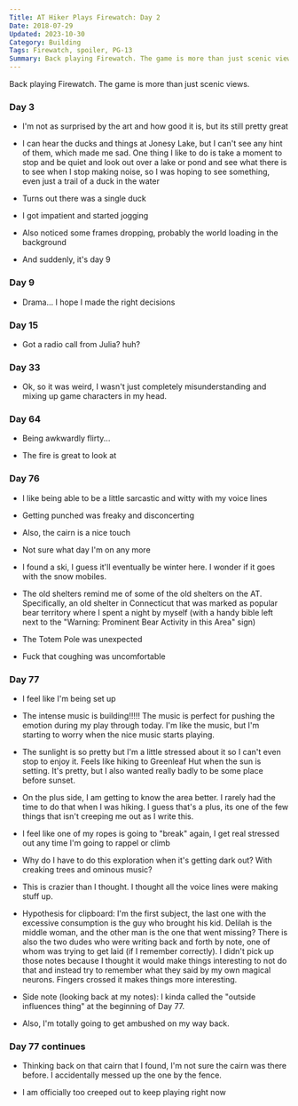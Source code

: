 ```yaml
---
Title: AT Hiker Plays Firewatch: Day 2
Date: 2018-07-29
Updated: 2023-10-30
Category: Building
Tags: Firewatch, spoiler, PG-13
Summary: Back playing Firewatch. The game is more than just scenic views.
---
```


Back playing Firewatch. The game is more than just scenic views.

### Day 3

- I'm not as surprised by the art and how good it is, but its still pretty great

- I can hear the ducks and things at Jonesy Lake, but I can't see any hint of them, which made me sad. One thing I like to do is take a moment to stop and be quiet and look out over a lake or pond and see what there is to see when I stop making noise, so I was hoping to see something, even just a trail of a duck in the water

- Turns out there was a single duck

- I got impatient and started jogging

- Also noticed some frames dropping, probably the world loading in the background

- And suddenly, it's day 9

### Day 9

- Drama... I hope I made the right decisions

### Day 15

- Got a radio call from Julia? huh?

### Day 33

- Ok, so it was weird, I wasn't just completely misunderstanding and mixing up game characters in my head.

### Day 64

- Being awkwardly flirty...

- The fire is great to look at

### Day 76

- I like being able to be a little sarcastic and witty with my voice lines

- Getting punched was freaky and disconcerting

- Also, the cairn is a nice touch

- Not sure what day I'm on any more

- I found a ski, I guess it'll eventually be winter here. I wonder if it goes with the snow mobiles.

- The old shelters remind me of some of the old shelters on the AT. Specifically, an old shelter in Connecticut that was marked as popular bear territory where I spent a night by myself (with a handy bible left next to the "Warning: Prominent Bear Activity in this Area" sign)

- The Totem Pole was unexpected

- Fuck that coughing was uncomfortable

### Day 77

- I feel like I'm being set up

- The intense music is building!!!!! The music is perfect for pushing the emotion during my play through today. I'm like the music, but I'm starting to worry when the nice music starts playing.

- The sunlight is so pretty but I'm a little stressed about it so I can't even stop to enjoy it. Feels like hiking to Greenleaf Hut when the sun is setting. It's pretty, but I also wanted really badly to be some place before sunset.

- On the plus side, I am getting to know the area better. I rarely had the time to do that when I was hiking. I guess that's a plus, its one of the few things that isn't creeping me out as I write this.

- I feel like one of my ropes is going to "break" again, I get real stressed out any time I'm going to rappel or climb

- Why do I have to do this exploration when it's getting dark out? With creaking trees and ominous music?

- This is crazier than I thought. I thought all the voice lines were making stuff up.

- Hypothesis for clipboard: I'm the first subject, the last one with the excessive consumption is the guy who brought his kid. Delilah is the middle woman, and the other man is the one that went missing? There is also the two dudes who were writing back and forth by note, one of whom was trying to get laid (if I remember correctly). I didn't pick up those notes because I thought it would make things interesting to not do that and instead try to remember what they said by my own magical neurons. Fingers crossed it makes things more interesting.

- Side note (looking back at my notes): I kinda called the "outside influences thing" at the beginning of Day 77.

- Also, I'm totally going to get ambushed on my way back.

### Day 77 continues

- Thinking back on that cairn that I found, I'm not sure the cairn was there before. I accidentally messed up the one by the fence.

- I am officially too creeped out to keep playing right now
